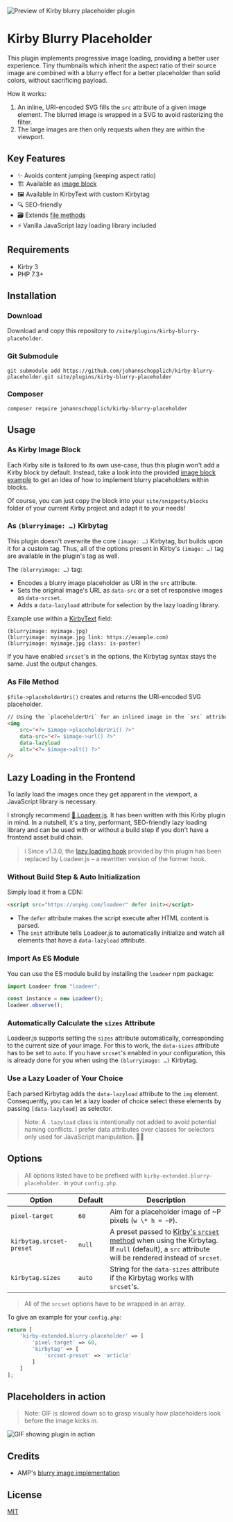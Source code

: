 ![Preview of Kirby blurry placeholder plugin](./.github/kirby-blurry-placeholder-plugin.png)

# Kirby Blurry Placeholder

This plugin implements progressive image loading, providing a better user experience. Tiny thumbnails which inherit the aspect ratio of their source image are combined with a blurry effect for a better placeholder than solid colors, without sacrificing payload.

How it works:

1. An inline, URI-encoded SVG fills the `src` attribute of a given image element. The blurred image is wrapped in a SVG to avoid rasterizing the filter.
2. The large images are then only requests when they are within the viewport.

## Key Features

- ✨ Avoids content jumping (keeping aspect ratio)
- 🏗 Available as [image block](blocks/image.php)
- 🖼 Available in KirbyText with custom Kirbytag
- 🔍 SEO-friendly
- 🗃 Extends [file methods](https://getkirby.com/docs/reference/plugins/extensions/file-methods)
- ⚡️ Vanilla JavaScript lazy loading library included

## Requirements

- Kirby 3
- PHP 7.3+

## Installation

### Download

Download and copy this repository to `/site/plugins/kirby-blurry-placeholder`.

### Git Submodule

```
git submodule add https://github.com/johannschopplich/kirby-blurry-placeholder.git site/plugins/kirby-blurry-placeholder
```

### Composer

```
composer require johannschopplich/kirby-blurry-placeholder
```

## Usage

### As Kirby Image Block

Each Kirby site is tailored to its own use-case, thus this plugin won't add a Kirby block by default. Instead, take a look into the provided [image block example](blocks/image.php) to get an idea of how to implement blurry placeholders within blocks.

Of course, you can just copy the block into your `site/snippets/blocks` folder of your current Kirby project and adapt it to your needs!

### As `(blurryimage: …)` Kirbytag

This plugin doesn't overwrite the core `(image: …)` Kirbytag, but builds upon it for a custom tag. Thus, all of the options present in Kirby's `(image: …)` tag are available in the plugin's tag as well.

The `(blurryimage: …)` tag:

- Encodes a blurry image placeholder as URI in the `src` attribute.
- Sets the original image's URL as `data-src` or a set of responsive images as `data-srcset`.
- Adds a `data-lazyload` attribute for selection by the lazy loading library.

Example use within a [KirbyText](https://getkirby.com/docs/reference/text/kirbytags) field:

```
(blurryimage: myimage.jpg)
(blurryimage: myimage.jpg link: https://example.com)
(blurryimage: myimage.jpg class: is-poster)
```

If you have enabled `srcset`'s in the options, the Kirbytag syntax stays the same. Just the output changes.

### As File Method

`$file->placeholderUri()` creates and returns the URI-encoded SVG placeholder.

```html
// Using the `placeholderUri` for an inlined image in the `src` attribute
<img
    src="<?= $image->placeholderUri() ?>"
    data-src="<?= $image->url() ?>"
    data-lazyload
    alt="<?= $image->alt() ?>"
/>
```

## Lazy Loading in the Frontend

To lazily load the images once they get apparent in the viewport, a JavaScript library is necessary.

I strongly recommend [🦌 Loadeer.js](https://github.com/johannschopplich/loadeer). It has been written with this Kirby plugin in mind. In a nutshell, it's a tiny, performant, SEO-friendly lazy loading library and can be used with or without a build step if you don't have a frontend asset build chain.

> ℹ️ Since v1.3.0, the [lazy loading hook](src/useLazyload.js) provided by this plugin has been replaced by Loadeer.js – a rewritten version of the former hook.

### Without Build Step & Auto Initialization

Simply load it from a CDN:

```html
<script src="https://unpkg.com/loadeer" defer init></script>
```

- The `defer` attribute makes the script execute after HTML content is parsed.
- The `init` attribute tells Loadeer.js to automatically initialize and watch all elements that have a `data-lazyload` attribute.

### Import As ES Module

You can use the ES module build by installing the `loadeer` npm package:

```js
import Loadeer from "loadeer";

const instance = new Loadeer();
loadeer.observe();
```

### Automatically Calculate the `sizes` Attribute

Loadeer.js supports setting the `sizes` attribute automatically, corresponding to the current size of your image. For this to work, the `data-sizes` attribute has to be set to `auto`. If you have `srcset`'s enabled in your configuration, this is already done for you when using the `(blurryimage: …)` Kirbytag.

### Use a Lazy Loader of Your Choice

Each parsed Kirbytag adds the `data-lazyload` attribute to the `img` element. Consequently, you can let a lazy loader of choice select these elements by passing `[data-lazyload]` as selector.

> Note: A `.lazyload` class is intentionally not added to avoid potential naming conflicts. I prefer data attributes over classes for selectors only used for JavaScript manipulation. 🤷‍♂️

## Options

> All options listed have to be prefixed with `kirby-extended.blurry-placeholder.` in your `config.php`.

| Option                   | Default | Description                                                                                                                                                                                                                    |
| ------------------------ | ------- | ------------------------------------------------------------------------------------------------------------------------------------------------------------------------------------------------------------------------------ |
| `pixel-target`           | `60`    | Aim for a placeholder image of ~P pixels (`w \* h = ~P`).                                                                                                                                                                      |
| `kirbytag.srcset-preset` | `null`  | A preset passed to [Kirby's `srcset` method](https://getkirby.com/docs/reference/objects/cms/file/srcset#define-presets) when using the Kirbytag. If `null` (default), a `src` attribute will be rendered instead of `srcset`. |
| `kirbytag.sizes`         | `auto`  | String for the `data-sizes` attribute if the Kirbytag works with `srcset`'s.                                                                                                                                                   |

> All of the `srcset` options have to be wrapped in an array.

To give an example for your `config.php`:

```php
return [
    'kirby-extended.blurry-placeholder' => [
        'pixel-target' => 60,
        'kirbytag' => [
            'srcset-preset' => 'article'
        ]
    ]
];
```

## Placeholders in action

> Note: GIF is slowed down so to grasp visually how placeholders look before the image kicks in.

![GIF showing plugin in action](./.github/kirby-blurry-placeholder-preview.gif)

## Credits

- AMP's [blurry image implementation](https://github.com/ampproject/amp-toolbox/blob/0c8755016ae825b11b63b98be83271fd14cc0486/packages/optimizer/lib/transformers/AddBlurryImagePlaceholders.js)

## License

[MIT](https://opensource.org/licenses/MIT)
